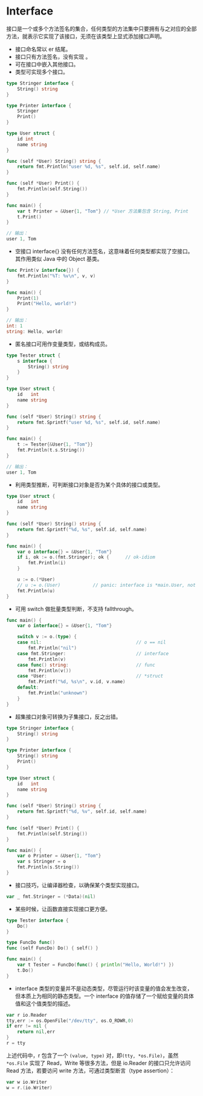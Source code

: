 
Interface
=========

接口是一个或多个方法签名的集合，任何类型的方法集中只要拥有与之对应的全部方法，就表示它实现了该接口，无须在该类型上显式添加接口声明。

- 接口命名常以 er 结尾。
- 接口只有方法签名，没有实现 。
- 可在接口中嵌入其他接口。
- 类型可实现多个接口。

```go
type Stringer interface {
    String() string
}

type Printer interface {
    Stringer
    Print()
}

type User struct {
    id int
    name string
}

func (self *User) String() string {
    return fmt.Println("user %d, %s", self.id, self.name)
}

func (self *User) Print() {
    fmt.Println(self.String())
}

func main() {
    var t Printer = &User{1, "Tom"} // *User 方法集包含 String, Print
    t.Print()
}

// 输出：
user 1, Tom
```


- 空接口 interface{} 没有任何方法签名，这意味着任何类型都实现了空接口。其作用类似 Java 中的 Object 基类。

```go
func Print(v interface{}) {
    fmt.Println("%T: %v\n", v, v)
}

func main() {
    Print(1)
    Print("Hello, world!")
}

// 输出：
int: 1
string: Hello, world!
```

- 匿名接口可用作变量类型，或结构成员。

```go
type Tester struct {
    s interface {
        String() string
    }
}

type User struct {
    id   int
    name string
}

func (self *User) String() string {
    return fmt.Sprintf("user %d, %s", self.id, self.name)
}

func main() {
    t := Tester{&User{1, "Tom"}}
    fmt.Println(t.s.String())
}

// 输出：
user 1, Tom
```

- 利用类型推断，可判断接口对象是否为某个具体的接口或类型。

```go
type User struct {
    id   int
    name string
}

func (self *User) String() string {
    return fmt.Sprintf("%d, %s", self.id, self.name)
}

func main() {
    var o interface{} = &User{1, "Tom"}
    if i, ok := o.(fmt.Stringer); ok {      // ok-idiom
        fmt.Println(i)
    }

    u := o.(*User)
    // u := o.(User)            // panic: interface is *main.User, not main.User
    fmt.Println(u)
}
```

- 可用 switch 做批量类型判断，不支持 fallthrough。

```go
func main() {
    var o interface{} = &User{1, "Tom"}

    switch v := o.(type) {
    case nil:                                   // o == nil
        fmt.Println("nil")
    case fmt.Stringer:                          // interface
        fmt.Println(v)
    case func() string:                         // func
        fmt.Println(v())
    case *User:                                 // *struct
        fmt.Printf("%d, %s\n", v.id, v.name)
    default:
        fmt.Println("unknown")
    }
}
```

- 超集接口对象可转换为子集接口，反之出错。

```go
type Stringer interface {
    String() string
}

type Printer interface {
    String() string
    Print()
}

type User struct {
    id   int
    name string
}

func (self *User) String() string {
    return fmt.Sprintf("%d, %v", self.id, self.name)
}

func (self *User) Print() {
    fmt.Println(self.String())
}

func main() {
    var o Printer = &User{1, "Tom"}
    var s Stringer = o
    fmt.Println(s.String())
}
```

- 接口技巧，让编译器检查，以确保某个类型实现接口。

```go
var _ fmt.Stringer = (*Data)(nil)
```

- 某些时候，让函数直接实现接口更方便。

```go
type Tester interface {
    Do()
}

type FuncDo func()
func (self FuncDo) Do() { self() }

func main() {
    var t Tester = FuncDo(func() { println("Hello, World!") })
    t.Do()
}
```

- interface 类型的变量并不是动态类型，尽管运行时该变量的值会发生改变，但本质上为相同的静态类型。一个 interface 的值存储了一个赋给变量的具体值和这个值类型的描述。

```go
var r io.Reader
tty,err := os.OpenFile("/dev/tty", os.O_RDWR,0)
if err != nil {
    return nil,err
}
r = tty
```

上述代码中，r 包含了一个 `(value, type)` 对，即`(tty, *os.File)`，虽然 `*os.File` 实现了 Read，Write 等很多方法，但是 io.Reader 的接口只允许访问 Read 方法，若要访问 write 方法，可通过类型断言（type assertion）：

```go
var w io.Writer
w = r.(io.Writer)
```
